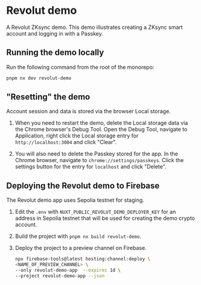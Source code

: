 # Revolut demo

A Revolut ZKsync demo. This demo illustrates creating a ZKsync smart account and
logging in with a Passkey.

## Running the demo locally

Run the following command from the root of the monorepo:

```bash
pnpm nx dev revolut-demo
```

## "Resetting" the demo

Account session and data is stored via the browser Local storage.

1. When you need to restart the demo, delete the Local storage data via the Chrome
browser's Debug Tool. Open the Debug Tool, navigate to Application, right click
the Local storage entry for `http://localhost:3004` and click "Clear".

2. You will also need to delete the Passkey stored for the app. In the Chrome
browser, navigate to `chrome://settings/passkeys`. Click the settings button for
the entry for `localhost` and click "Delete".

## Deploying the Revolut demo to Firebase

The Revolut demo app uses Sepolia testnet for staging.

1. Edit the `.env` with `NUXT_PUBLIC_REVOLUT_DEMO_DEPLOYER_KEY` for an address in
Sepolia testnet that will be used for creating the demo crypto account.

2. Build the project with `pnpm nx build revolut-demo`.

3. Deploy the project to a preview channel on Firebase.

    ```bash
    npx firebase-tools@latest hosting:channel:deploy \
    <NAME_OF_PREVIEW_CHANNEL> \
    --only revolut-demo-app  --expires 1d \
    --project revolut-demo-app --json
    ```
